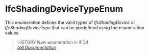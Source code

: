 IfcShadingDeviceTypeEnum
========================
This enumeration defines the valid types of _IfcShadingDevice_ or
_IfcShadingDeviceType_ that can be predefined using the enumeration values.  
  
> HISTORY  New enumeration in IFC4.  
[ _bSI
Documentation_](https://standards.buildingsmart.org/IFC/DEV/IFC4_2/FINAL/HTML/schema/ifcsharedbldgelements/lexical/ifcshadingdevicetypeenum.htm)


